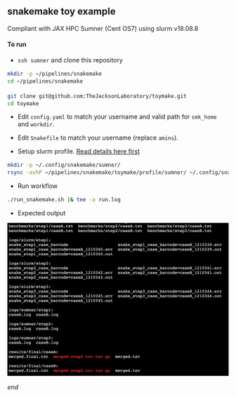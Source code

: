 ## snakemake toy example

Compliant with JAX HPC Sumner (Cent OS7) using slurm v18.08.8

#### To run

*   `ssh sumner` and clone this repository

```sh
mkdir -p ~/pipelines/snakemake
cd ~/pipelines/snakemake

git clone git@github.com:TheJacksonLaboratory/toymake.git
cd toymake
```

*   Edit `config.yaml` to match your username and valid path for `smk_home` and `workdir`.

*   Edit `Snakefile` to match your username (replace `amins`).

*   Setup slurm profile. [Read details here first](https://github.com/Snakemake-Profiles/slurm)

```sh
mkdir -p ~/.config/snakemake/sumner/
rsync -avhP ~/pipelines/snakemake/toymake/profile/sumner/ ~/.config/snakemake/sumner/
```

* Run workflow

```sh
./run_snakemake.sh |& tee -a run.log
```

* Expected output

![Expected output](output.png "Expected output")


_end_
